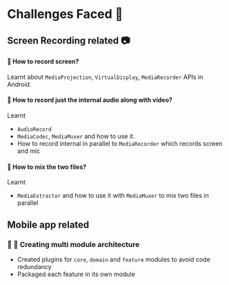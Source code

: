 # Challenges Faced 💪

## Screen Recording related 📷 
#### 🧐 How to record screen?
Learnt about `MediaProjection`, `VirtualDisplay`, `MediaRecorder` APIs in Android.

#### 🧐 How to record just the internal audio along with video?
Learnt
- `AudioRecord`
- `MediaCodec`, `MediaMuxer` and how to use it.
- How to record internal in parallel to `MediaRecorder` which records screen and mic
  
#### 🧐 How to mix the two files?
Learnt 
- `MediaExtractor` and how to use it with `MediaMuxer` to mix two files in parallel

## Mobile app related
### 🧐 👑 Creating multi module architecture 
- Created plugins for `core`, `domain` and `feature` modules to avoid code redundancy 
- Packaged each feature in its own module
